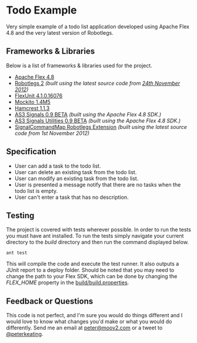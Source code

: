 # Todo Example

Very simple example of a todo list application developed using Apache Flex 4.8 and the very latest version of Robotlegs.

## Frameworks & Libraries

Below is a list of frameworks & libraries used for the project.

* [Apache Flex 4.8](http://incubator.apache.org/flex/)
* [Robotlegs 2](https://github.com/robotlegs/robotlegs-framework/) *(built using the latest source code from [24th November 2012](https://github.com/robotlegs/robotlegs-framework/commit/d73a3575d028355d42f3cc08f4d09a3c536e6ad4))*
* [FlexUnit 4.1.0.16076](https://github.com/flexunit/flexunit/)
* [Mockito 1.4M5](https://bitbucket.org/loomis/mockito-flex/)
* [Hamcrest 1.1.3](https://github.com/drewbourne/hamcrest-as3)
* [AS3 Signals 0.9 BETA](https://github.com/robertpenner/as3-signals/) *(built using the Apache Flex 4.8 SDK.)*
* [AS3 Signals Utilities 0.9 BETA](https://github.com/eidiot/as3-signals-utilities-async) *(built using the Apache Flex 4.8 SDK.)*
* [SignalCommandMap Robotlegs Extension](https://github.com/pixels4nickels/robotlegs-extensions-SignalCommandMap) *(built using the latest source code from 1st November 2012)*

## Specification

* User can add a task to the todo list.
* User can delete an existing task from the todo list.
* User can modify an existing task from the todo list.
* User is presented a message notify that there are no tasks when the todo list is empty.
* User can't enter a task that has no description.

## Testing

The project is covered with tests wherever possible. In order to run the tests you must have ant installed. To run the tests simply navigate your current directory to the *build* directory and then run the command displayed below.

	ant test

This will compile the code and execute the test runner. It also outputs a JUnit report to a deploy folder. Should be noted that you may need to change the path to your Flex SDK, which can be done by changing the *FLEX_HOME* property in the [build/build.properties](https://github.com/peterkeating/todolist-example/blob/master/build/build.properties).

## Feedback or Questions

This code is not perfect, and I'm sure you would do things different and I would love to know what changes you'd make or what you would do differently. Send me an email at [peter@moov2.com](mailto:peter@moov2.com) or a tweet to [@peterkeating](http://twitter.com/peterkeating).